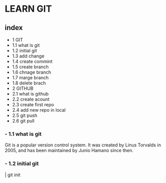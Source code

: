 # LEARN GIT 
## index
- 1 GIT
- 1.1 what is git
- 1.2 initial git
- 1.3 add change
- 1.4 create commint
- 1.5 create branch
- 1.6 chnage branch
- 1.7 marge branch
- 1.8 delete brach
- 2 GITHUB
- 2.1 what is github
- 2.2 create acount
- 2.3 create first repo
- 2.4 add new repo in local
- 2.5 git push
- 2.6 git pull
### - 1.1 what is git
Git is a popular version control system. It was created by Linus Torvalds in 2005, and has been maintained by Junio Hamano since then.
### - 1.2 initial git
| git init



